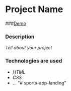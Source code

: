# Project Name

###[Demo](https://link-to-github-pages.com)

### Description

*Tell about your project*

### Technologies are used

- *HTML*
- *CSS*
- ...
"# sports-app-landing" 
